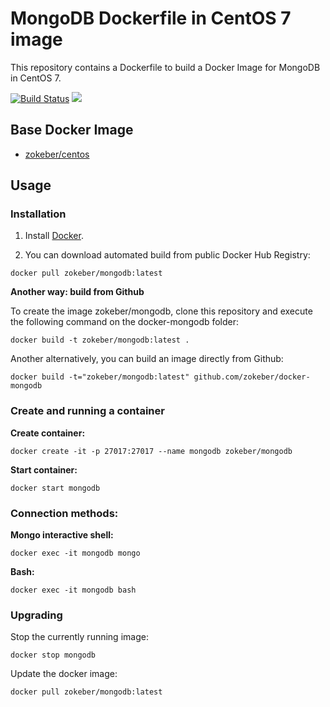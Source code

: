 # MongoDB Dockerfile in CentOS 7 image

This repository contains a Dockerfile to build a Docker Image for MongoDB in CentOS 7.

[![Build Status](https://travis-ci.org/zokeber/docker-mongodb.svg?branch=master)](https://travis-ci.org/zokeber/docker-mongodb) [![](https://images.microbadger.com/badges/image/zokeber/mongodb.svg)](http://microbadger.com/images/zokeber/mongodb "Get your own image badge on microbadger.com")

## Base Docker Image

* [zokeber/centos](https://registry.hub.docker.com/u/zokeber/centos/)

## Usage


### Installation

1. Install [Docker](https://www.docker.com/).

2. You can download automated build from public Docker Hub Registry:

```
docker pull zokeber/mongodb:latest
```

**Another way: build from Github**

To create the image zokeber/mongodb, clone this repository and execute the following command on the docker-mongodb folder:

`docker build -t zokeber/mongodb:latest .`

Another alternatively, you can build an image directly from Github:

`docker build -t="zokeber/mongodb:latest" github.com/zokeber/docker-mongodb`


### Create and running a container

**Create container:**

```
docker create -it -p 27017:27017 --name mongodb zokeber/mongodb
```

**Start container:**

```
docker start mongodb
```


### Connection methods:

**Mongo interactive shell:**

`docker exec -it mongodb mongo`

**Bash:**

`docker exec -it mongodb bash`


### Upgrading

Stop the currently running image:

```
docker stop mongodb
```


Update the docker image:

```
docker pull zokeber/mongodb:latest
```
